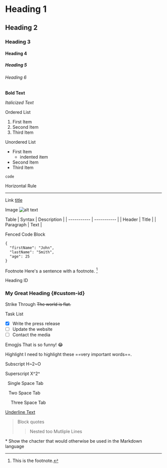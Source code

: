 # Heading 1
## Heading 2
### Heading 3
#### Heading 4
##### Heading 5
###### Heading 6

**Bold Text**

*Italicized Text*


Ordered List
1. First Item
2. Second Item
3. Third Item

Unordered List
- First Item
    - indented item
- Second Item
- Third Item

`code`

Horizontal Rule
___

Link
[title](https://www.google.com)

Image
![alt text](image.jpg)


Table
| Syntax | Description |
| ----------- | ----------- |
| Header | Title |
| Paragraph | Text |

Fenced Code Block
```
{
  "firstName": "John",
  "lastName": "Smith",
  "age": 25
}
```

Footnote
Here's a sentence with a footnote. [^1]

[^1]: This is the footnote.

Heading ID
### My Great Heading {#custom-id}

Strike Through
~~The world is flat.~~

Task List
- [x] Write the press release
- [ ] Update the website
- [ ] Contact the media

Emogjis
That is so funny! :joy:

Highlight
I need to highlight these ==very important words==.

Subscript
H~2~O

Superscript
X^2^

&nbsp; Single Space Tab

&ensp; Two Space Tab

&emsp; Three Space Tab

<ins>Underline Text</ins>

> Block quotes
>> Nested too Mutliple Lines
>

\* Show the chacter that would otherwise be used  in the Markdown language

